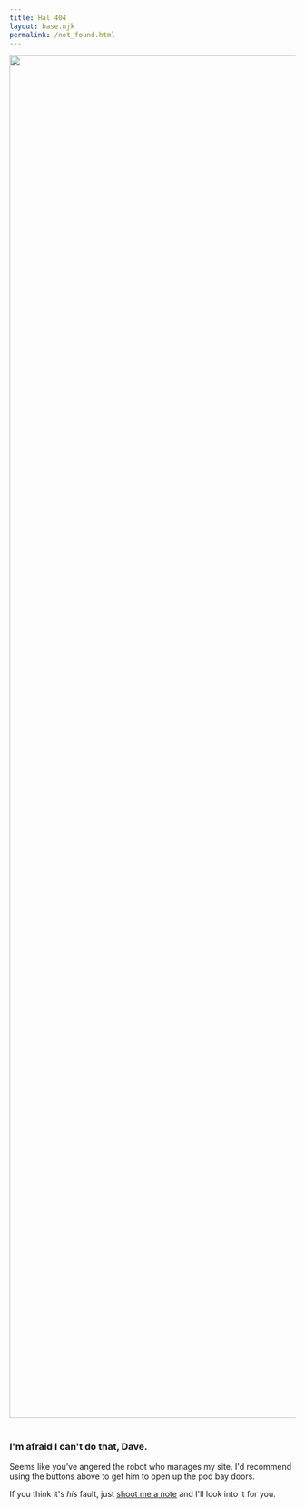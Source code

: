 ```yaml
---
title: Hal 404
layout: base.njk
permalink: /not_found.html
---
```


<img src="https://upload.wikimedia.org/wikipedia/commons/thumb/7/73/HAL9000_Case.svg/265px-HAL9000_Case.svg.png" style="display: block; margin-left: auto; margin-right: auto; height:60.0vh" /><br />

### I'm afraid I can't do that, Dave.

Seems like you've angered the robot who manages my site. I'd recommend using the
buttons above to get him to open up the pod bay doors.

If you think it's _his_
fault, just [shoot me a note](mailto:josherb4@gmail.com) and I'll look into it
for you.

